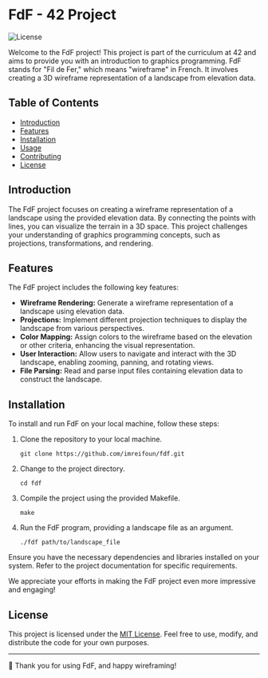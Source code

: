# FdF - 42 Project

![License](https://img.shields.io/badge/license-MIT-blue.svg)

Welcome to the FdF project! This project is part of the curriculum at 42 and aims to provide you with an introduction to graphics programming. FdF stands for "Fil de Fer," which means "wireframe" in French. It involves creating a 3D wireframe representation of a landscape from elevation data.

## Table of Contents

- [Introduction](#introduction)
- [Features](#features)
- [Installation](#installation)
- [Usage](#usage)
- [Contributing](#contributing)
- [License](#license)

## Introduction

The FdF project focuses on creating a wireframe representation of a landscape using the provided elevation data. By connecting the points with lines, you can visualize the terrain in a 3D space. This project challenges your understanding of graphics programming concepts, such as projections, transformations, and rendering.

## Features

The FdF project includes the following key features:

- **Wireframe Rendering:** Generate a wireframe representation of a landscape using elevation data.
- **Projections:** Implement different projection techniques to display the landscape from various perspectives.
- **Color Mapping:** Assign colors to the wireframe based on the elevation or other criteria, enhancing the visual representation.
- **User Interaction:** Allow users to navigate and interact with the 3D landscape, enabling zooming, panning, and rotating views.
- **File Parsing:** Read and parse input files containing elevation data to construct the landscape.

## Installation

To install and run FdF on your local machine, follow these steps:

1. Clone the repository to your local machine.
   ```shell
   git clone https://github.com/imreifoun/fdf.git
   ```

2. Change to the project directory.
   ```shell
   cd fdf
   ```

3. Compile the project using the provided Makefile.
   ```shell
   make
   ```

4. Run the FdF program, providing a landscape file as an argument.
   ```shell
   ./fdf path/to/landscape_file
   ```

Ensure you have the necessary dependencies and libraries installed on your system. Refer to the project documentation for specific requirements.


We appreciate your efforts in making the FdF project even more impressive and engaging!

## License

This project is licensed under the [MIT License](LICENSE). Feel free to use, modify, and distribute the code for your own purposes.

---

📧 Thank you for using FdF, and happy wireframing!

